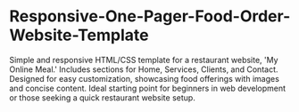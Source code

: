 # Responsive-One-Pager-Food-Order-Website-Template
Simple and responsive HTML/CSS template for a restaurant website, 'My Online Meal.' Includes sections for Home, Services, Clients, and Contact. Designed for easy customization, showcasing food offerings with images and concise content. Ideal starting point for beginners in web development or those seeking a quick restaurant website setup.


